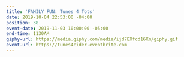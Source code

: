 ```yaml
---
title: 'FAMILY FUN: Tunes 4 Tots'
date: 2019-10-04 22:53:00 -04:00
position: 38
event-date: 2019-11-03 10:00:00 -05:00
end-time: 1130AM
giphy-url: https://media.giphy.com/media/ijd7BXfcd16Xm/giphy.gif
event-url: https://tunes4cider.eventbrite.com
---
```


